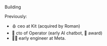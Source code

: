 Building

Previously:
- 🩸 ceo at Kit (acquired by Roman) 
- 🤖 cto of Operator (early AI chatbot, 🍎 award)
- 👨‍💻 early engineer at Meta.
